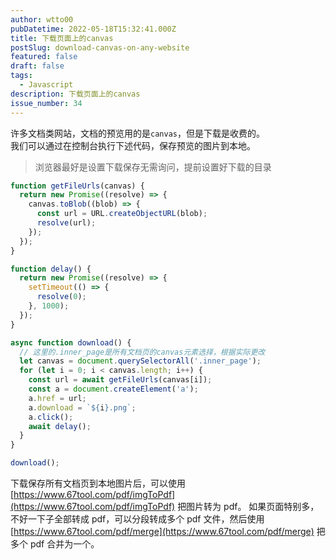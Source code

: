 ```yaml
---
author: wtto00
pubDatetime: 2022-05-18T15:32:41.000Z
title: 下载页面上的canvas
postSlug: download-canvas-on-any-website
featured: false
draft: false
tags:
  - Javascript
description: 下载页面上的canvas
issue_number: 34
---
```


许多文档类网站，文档的预览用的是`canvas`，但是下载是收费的。  
我们可以通过在控制台执行下述代码，保存预览的图片到本地。

> 浏览器最好是设置下载保存无需询问，提前设置好下载的目录

```javascript
function getFileUrls(canvas) {
  return new Promise((resolve) => {
    canvas.toBlob((blob) => {
      const url = URL.createObjectURL(blob);
      resolve(url);
    });
  });
}

function delay() {
  return new Promise((resolve) => {
    setTimeout(() => {
      resolve(0);
    }, 1000);
  });
}

async function download() {
  // 这里的.inner_page是所有文档页的canvas元素选择，根据实际更改
  let canvas = document.querySelectorAll('.inner_page');
  for (let i = 0; i < canvas.length; i++) {
    const url = await getFileUrls(canvas[i]);
    const a = document.createElement('a');
    a.href = url;
    a.download = `${i}.png`;
    a.click();
    await delay();
  }
}

download();
```

下载保存所有文档页到本地图片后，可以使用 [https://www.67tool.com/pdf/imgToPdf](https://www.67tool.com/pdf/imgToPdf) 把图片转为 pdf。
如果页面特别多，不好一下子全部转成 pdf，可以分段转成多个 pdf 文件，然后使用 [https://www.67tool.com/pdf/merge](https://www.67tool.com/pdf/merge) 把多个 pdf 合并为一个。
